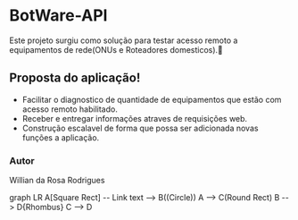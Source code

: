 # BotWare-API

Este projeto surgiu como solução para testar acesso remoto a equipamentos de rede(ONUs e Roteadores domesticos).👾

## Proposta do aplicação!
* Facilitar o diagnostico de quantidade de equipamentos que estão com acesso remoto habilitado.
* Receber e entregar informações atraves de requisições web.
* Construção escalavel de forma que possa ser adicionada novas funções a aplicação.

### Autor
Willian da Rosa Rodrigues


graph LR
A[Square Rect] -- Link text --> B((Circle))
A --> C(Round Rect)
B --> D{Rhombus}
C --> D